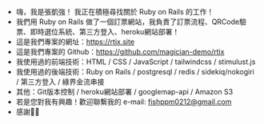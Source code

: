 - 嗨，我是張凱強！ 我正在積極尋找關於 Ruby on Rails 的工作！
- 我們用 Ruby on Rails 做了一個訂票網站，我負責了訂票流程、QRCode驗票、即時選位系統、第三方登入、heroku網站部署！
- 這是我們專案的網址：https://rtix.site
- 這是我們專案的 Github：https://github.com/magician-demo/rtix
- 我使用過的前端技術：HTML / CSS / JavaScript / tailwindcss / stimulust.js
- 我使用過的後端技術：Ruby on Rails / postgresql / redis / sidekiq/nokogiri / 第三方登入 / 綠界金流串接
- 其他：Git版本控制 / heroku網站部署 / googlemap-api / Amazon S3
- 若是您對我有興趣！歡迎聯繫我的 e-mail: fishppm0212@gmail.com
- 感謝🙏🏻
  
